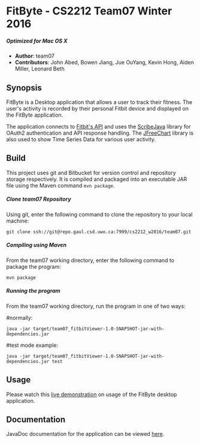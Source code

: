# **FitByte** - CS2212 Team07 Winter 2016
##### Optimized for Mac OS X
* **Author**: team07
* **Contributors**: John Abed, Bowen Jiang, Jue OuYang, Kevin Hong, Aiden Miller, Leonard Beth

## Synopsis
FitByte is a Desktop application that allows a user to track their fitness. The user's activity is recorded by their personal Fitbit device and displayed on the FitByte application.

The application connects to [Fitbit's API](https://dev.fitbit.com/) and uses the [ScribeJava](https://github.com/scribejava/scribejava) library for OAuth2 authentication and API response handling. The [JFreeChart](http://www.jfree.org/jfreechart/) library is also used to show Time Series Data for various user activity.

## Build
This project uses git and Bitbucket for version control and repository storage respectively. It is compiled and packaged into an executable JAR file using the Maven command `mvn package`. 
##### Clone team07 Repository
Using git, enter the following command to clone the repository to your local machine:
```
git clone ssh://git@repo.gaul.csd.uwo.ca:7999/cs2212_w2016/team07.git
```
##### Compiling using Maven
From the team07 working directory, enter the following command to package the program:
```
mvn package
```
##### Running the program
From the team07 working directory, run the program in one of two ways:

#normally:
```
java -jar target/team07_fitbitViewer-1.0-SNAPSHOT-jar-with-dependencies.jar
```
#test mode example:
```
java -jar target/team07_fitbitViewer-1.0-SNAPSHOT-jar-with-dependencies.jar test
```

## Usage
Please watch this [live demonstration](http://www.youtube.com) on usage of the FitByte desktop application.

## Documentation
JavaDoc documentation for the application can be viewed [here](doc/index.html).